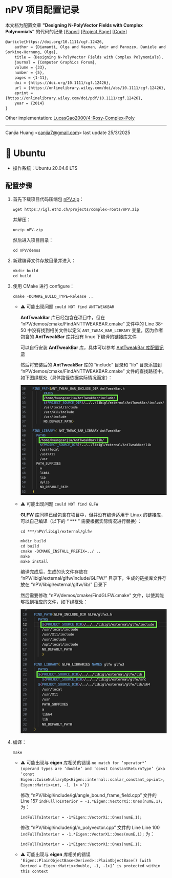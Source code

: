 # nPV 项目配置记录

本文档为配置文章 **"Designing N-PolyVector Fields with Complex Polynomials"** 的代码的记录 [[Paper]](https://onlinelibrary.wiley.com/doi/abs/10.1111/cgf.12426) [[Project Page]](https://igl.ethz.ch/projects/complex-roots/) [[Code]](https://igl.ethz.ch/projects/complex-roots/nPV.zip)

```
@article{https://doi.org/10.1111/cgf.12426,
    author = {Diamanti, Olga and Vaxman, Amir and Panozzo, Daniele and Sorkine-Hornung, Olga},
    title = {Designing N-PolyVector Fields with Complex Polynomials},
    journal = {Computer Graphics Forum},
    volume = {33},
    number = {5},
    pages = {1-11},
    doi = {https://doi.org/10.1111/cgf.12426},
    url = {https://onlinelibrary.wiley.com/doi/abs/10.1111/cgf.12426},
    eprint = {https://onlinelibrary.wiley.com/doi/pdf/10.1111/cgf.12426},
    year = {2014}
}
```

Other implementation: [LucasGao2000/4-Rosy-Complex-Poly](https://github.com/LucasGao2000/4-Rosy-Complex-Poly)

---

Canjia Huang <<canjia7@gmail.com>> last update 25/3/2025

# :penguin: Ubuntu

- 操作系统：Ubuntu 20.04.6 LTS

## 配置步骤

1. 首先下载项目代码压缩包 [nPV.zip](https://igl.ethz.ch/projects/complex-roots/nPV.zip)：

    ```
    wget https://igl.ethz.ch/projects/complex-roots/nPV.zip
    ```

    并解压：

    ```
    unzip nPV.zip
    ```

    然后进入项目目录：

    ```
    cd nPV/demos
    ```

2. 新建编译文件存放目录并进入：

    ```
    mkdir build
    cd build
    ```

3. 使用 CMake 进行 configure：

    ```
    cmake -DCMAKE_BUILD_TYPE=Release ..
    ```

    - :warning: 可能出现问题 `could NOT find ANTTWEAKBAR`

        **AntTweakBar** 库已经包含在项目中，但在 “nPV/demos/cmake/FindANTTWEAKBAR.cmake” 文件中的 Line 38-50 中没有找到相关文件以定义 `ANT_TWEAK_BAR_LIBRARY` 变量，因为作者包含的 **AntTweakBar** 库并没有 linux 下编译的链接库文件

        可以自行安装 **AntTweakBar** 库，具体可以参考 [AntTweakBar 库配置记录](../AntTweakBar/)

        然后将安装后的 **AntTweakBar** 库的 “include” 目录和 “lib” 目录添加到 “nPV/demos/cmake/FindANTTWEAKBAR.cmake” 文件的查找路径中，如下图绿框处（具体路径依据实际情况而定）：

        ![image](.pic/image.png)

    - :warning: 可能出现问题 `could NOT find GLFW`

        **GLFW** 库同样已经包含在项目中，但并没有编译适用于 Linux 的链接库，可以自己编译（以下的 “ *** ” 需要根据实际情况进行替换）：

        ```
        cd ***/nPV/libigl/external/glfw
        ```

        ```
        mkdir build
        cd build
        cmake -DCMAKE_INSTALL_PREFIX=../ ..
        make
        make install
        ```

        编译完成后，生成的头文件存放在 “nPV/libigl/external/glfw/include/GLFW/” 目录下，生成的链接库文件存放在 “nPV/libigl/external/glfw/lib/” 目录下

        然后需要修改 "nPV/demos/cmake/FindGLFW.cmake" 文件，以使其能够找到相应的文件，如下绿框处：

        ![image](.pic/image2.png)

4. 编译：

    ```
    make
    ```

    - :warning: 可能出现与 **eigen** 库相关的错误 `no match for ‘operator*’ (operand types are ‘double’ and ‘const ConstantReturnType’ {aka ‘const Eigen::CwiseNullaryOp<Eigen::internal::scalar_constant_op<int>, Eigen::Matrix<int, -1, 1> >’})` 

        修改 “nPV/libigl/include/igl/angle_bound_frame_field.cpp” 文件的 Line 157 `indFullToInterior = -1.*Eigen::VectorXi::Ones(numE,1);` 为：
        
        ```
        indFullToInterior = -1*Eigen::VectorXi::Ones(numE,1);
        ```

        修改 “nPV/libigl/include/igl/n_polyvector.cpp” 文件的 Line Line 100 `indFullToInterior = -1.*Eigen::VectorXi::Ones(numE,1);` 为：
        
        ```
        indFullToInterior = -1*Eigen::VectorXi::Ones(numE,1);
        ```
    
    - :warning:  可能出现与 **eigen** 库相关的错误 `‘Eigen::PlainObjectBase<Derived>::PlainObjectBase() [with Derived = Eigen::Matrix<double, -1, -1>]’ is protected within this context`